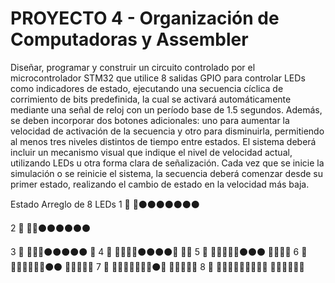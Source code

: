 # PROYECTO 4 - Organización de Computadoras y Assembler

Diseñar, programar y construir un circuito controlado por el microcontrolador STM32 que utilice 8 salidas GPIO para
controlar LEDs como indicadores de estado, ejecutando una secuencia cíclica de corrimiento de bits predefinida, la
cual se activará automáticamente mediante una señal de reloj con un período base de 1.5 segundos. Además, se
deben incorporar dos botones adicionales: uno para aumentar la velocidad de activación de la secuencia y otro
para disminuirla, permitiendo al menos tres niveles distintos de tiempo entre estados. El sistema deberá incluir un
mecanismo visual que indique el nivel de velocidad actual, utilizando LEDs u otra forma clara de señalización. Cada
vez que se inicie la simulación o se reinicie el sistema, la secuencia deberá comenzar desde su primer estado,
realizando el cambio de estado en la velocidad más baja.

Estado      Arreglo de 8 LEDs
  1 ￿      🔴⚫⚫⚫⚫⚫⚫⚫
  
  2 ￿      🔴🔴⚫⚫⚫⚫⚫⚫
  
  3 ￿      🔴🔴🔴⚫⚫⚫⚫⚫
  ￿
  4 ￿      🔴🔴🔴🔴⚫⚫⚫⚫￿
  ￿￿
  5 ￿      🔴🔴🔴🔴🔴⚫⚫⚫
  ￿￿￿￿
  6 ￿      🔴🔴🔴🔴🔴🔴⚫⚫
  ￿￿￿￿￿
  7 ￿      🔴🔴🔴🔴🔴🔴🔴⚫￿
  ￿￿￿￿￿
  8 ￿      🔴🔴🔴🔴🔴🔴🔴🔴￿
  ￿￿￿￿￿￿
